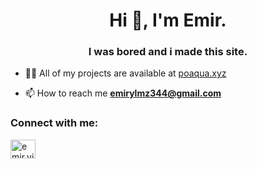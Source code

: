 <h1 align="center">Hi 👋, I'm Emir.</h1>
<h3 align="center">I was bored and i made this site.</h3>

- 👨‍💻 All of my projects are available at [poaqua.xyz](poaqua.xyz)

- 📫 How to reach me **emirylmz344@gmail.com**

<h3 align="left">Connect with me:</h3>
<p align="left">
<a href="https://instagram.com/emir.yilmaz28" target="blank"><img align="center" src="https://raw.githubusercontent.com/rahuldkjain/github-profile-readme-generator/master/src/images/icons/Social/instagram.svg" alt="emir.yilmaz28" height="30" width="40" /></a>
</p>

